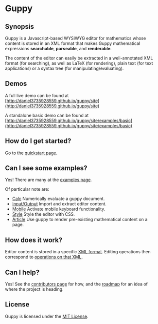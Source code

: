 # Guppy

## Synopsis

Guppy is a Javascript-based WYSIWYG editor for mathematics whose
content is stored in an XML format that makes Guppy mathematical
expressions **searchable**, **parseable**, and **renderable**.

The content of the editor can easily be extracted in a well-annotated
XML format (for searching), as well as LaTeX (for rendering), plain
text (for text applications) or a syntax tree (for
manipulating/evaluating).

## Demos

A full live demo can be found at 
[http://daniel3735928559.github.io/guppy/site](http://daniel3735928559.github.io/guppy/site)

A standalone basic demo can be found at
[http://daniel3735928559.github.io/guppy/site/examples/basic](http://daniel3735928559.github.io/guppy/site/examples/basic)

## How do I get started?

Go to the [quickstart page](https://guppy.js.org/site/doc/quickstart.html).

## Can I see some examples?

Yes!  There are many at the [examples page](https://daniel3735928559.github.io/guppy/site/examples).  

Of particular note are: 

* [Calc](https://daniel3735928559.github.io/guppy/site/examples/calc) Numerically evaluate a guppy document.
* [Input/Output](https://daniel3735928559.github.io/guppy/site/examples/io) Import and extract editor content.
* [Mobile](https://daniel3735928559.github.io/guppy/site/examples/osk) Activate mobile keyboard functionality.
* [Style](https://daniel3735928559.github.io/guppy/site/examples/style) Style the editor with CSS.
* [Article](https://daniel3735928559.github.io/guppy/site/examples/article) Use guppy to render pre-existing mathematical content on a page.

## How does it work?

Editor content is stored in a specific [XML format](https://daniel3735928559.github.io/guppy/site/doc/format.html).
Editing operations then correspond to [operations on that XML](https://daniel3735928559.github.io/guppy/site/doc/internals.html).

## Can I help?

Yes!  See the [contributors page](https://daniel3735928559.github.io/guppy/site/contribute) for how, and the
[roadmap](https://daniel3735928559.github.io/guppy/site/doc/roadmap.html)
for an idea of where the project is heading.

## License
 
Guppy is licensed under the [MIT License](http://opensource.org/licenses/MIT).
